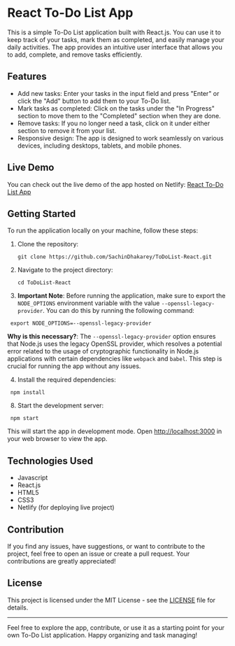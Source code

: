 # React To-Do List App

This is a simple To-Do List application built with React.js. You can use it to keep track of your tasks, mark them as completed, and easily manage your daily activities. The app provides an intuitive user interface that allows you to add, complete, and remove tasks efficiently.

## Features

- Add new tasks: Enter your tasks in the input field and press "Enter" or click the "Add" button to add them to your To-Do list.
- Mark tasks as completed: Click on the tasks under the "In Progress" section to move them to the "Completed" section when they are done.
- Remove tasks: If you no longer need a task, click on it under either section to remove it from your list.
- Responsive design: The app is designed to work seamlessly on various devices, including desktops, tablets, and mobile phones.

## Live Demo

You can check out the live demo of the app hosted on Netlify: [React To-Do List App](https://reactjs-todolist-sachindhakarey.netlify.app/)

## Getting Started

To run the application locally on your machine, follow these steps:

1. Clone the repository:
   ```
   git clone https://github.com/SachinDhakarey/ToDoList-React.git
   ```

2. Navigate to the project directory:
   ```
   cd ToDoList-React
   ```

3. **Important Note**: Before running the application, make sure to export the `NODE_OPTIONS` environment variable with the value `--openssl-legacy-provider`. You can do this by running the following command:

  ```
   export NODE_OPTIONS=--openssl-legacy-provider
  ```

   **Why is this necessary?**: The `--openssl-legacy-provider` option ensures that Node.js uses the legacy OpenSSL provider, which resolves a potential error related to the usage of cryptographic functionality in Node.js applications with certain dependencies like `webpack` and `babel`. This step is crucial for running the app without any issues.

4. Install the required dependencies:

  ```
   npm install
  ```

8. Start the development server:

  ```
   npm start
  ```
   This will start the app in development mode. Open [http://localhost:3000](http://localhost:3000) in your web browser to view the app.

## Technologies Used

- Javascript
- React.js
- HTML5
- CSS3
- Netlify (for deploying live project)

## Contribution

If you find any issues, have suggestions, or want to contribute to the project, feel free to open an issue or create a pull request. Your contributions are greatly appreciated!

## License

This project is licensed under the MIT License - see the [LICENSE](LICENSE) file for details.

---

Feel free to explore the app, contribute, or use it as a starting point for your own To-Do List application. Happy organizing and task managing!
